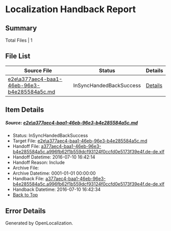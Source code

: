 # <a name='report-top'></a> Localization Handback Report

## Summary
 Total Files | 1

## File List
 Source File | Status | Details 
 ----------- | ------ | ------- 
 [e2e\a377aec4-baa1-46eb-96e3-b4e285584a5c.md](https://github.com/OpenLocalizationTestOrg/oltest/blob/20c617e03e756fca04af4c110f37cfe3051877c8/e2e/a377aec4-baa1-46eb-96e3-b4e285584a5c.md) | InSyncHandedBackSuccess | [Details](#2ba4d67f72f3452e60ca8aa2665bd8fd1930fa272)

## Item Details
##### <a name='2ba4d67f72f3452e60ca8aa2665bd8fd1930fa272'></a> Source: [e2e\a377aec4-baa1-46eb-96e3-b4e285584a5c.md](https://github.com/OpenLocalizationTestOrg/oltest/blob/20c617e03e756fca04af4c110f37cfe3051877c8/e2e/a377aec4-baa1-46eb-96e3-b4e285584a5c.md)
* Status: InSyncHandedBackSuccess
* Target File: [e2e\a377aec4-baa1-46eb-96e3-b4e285584a5c.md](https://github.com/OpenLocalizationTestOrg/oltest-dede-fly/blob/4ee28c381d7340c12b9559c65cb12e1df7de9b9d/e2e/a377aec4-baa1-46eb-96e3-b4e285584a5c.md)
* Handoff File: [a377aec4-baa1-46eb-96e3-b4e285584a5c.a996fb62f1b559dcf93124f0ccfd0e5173f39e4f.de-de.xlf](https://github.com/OpenLocalizationTestOrg/olhandoff-e2e/blob/8cff00d891e264503f9274a8e02be4d734ddb175/ol-handoff/OpenLocalizationTestOrg/oltest-dede-fly/ci/ht/a377aec4-baa1-46eb-96e3-b4e285584a5c.a996fb62f1b559dcf93124f0ccfd0e5173f39e4f.de-de.xlf)
* Handoff Datetime: 2016-07-10 16:42:14
* Handoff Reason: Include
* Archive File: 
* Archive Datetime: 0001-01-01 00:00:00
* Handback File: [a377aec4-baa1-46eb-96e3-b4e285584a5c.a996fb62f1b559dcf93124f0ccfd0e5173f39e4f.de-de.xlf](https://github.com/OpenLocalizationTestOrg/olhandback-e2e/blob/3e99379e582106301c401426e16f17743f4d1459/ol-handback/OpenLocalizationTestOrg/oltest-dede-fly/ci/ht/a377aec4-baa1-46eb-96e3-b4e285584a5c.a996fb62f1b559dcf93124f0ccfd0e5173f39e4f.de-de.xlf)
* Handback Datetime: 2016-07-10 16:42:34
* [Back to Top](#report-top)


## Error Details

Generated by OpenLocalization.
